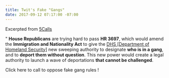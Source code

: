 ```yaml
---
title: Twit's Fake "Gangs"
date: 2017-09-12 07:17:00 -07:00
---
```


Excerpted from [5Calls](https://5calls.org/)

"   **House Republicans** are trying hard to pass **HR 3697**, which would amend the **Immigration and Nationality Act** to give the [DHS [Department of Homeland Security]](https://www.dhs.gov/) new sweeping authority to designate **who is in a gang**, and to **deport them without question**. This new power would create a legal authority to launch a wave of deportations **that cannot be challenged**.

Click here to call to oppose fake gang rules !